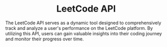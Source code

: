 <h1 align="center">LeetCode API</h1>
The LeetCode API serves as a dynamic tool designed to comprehensively track and analyze a user's performance on the LeetCode platform. By utilizing this API, users can gain valuable insights into their coding journey and monitor their progress over time.
